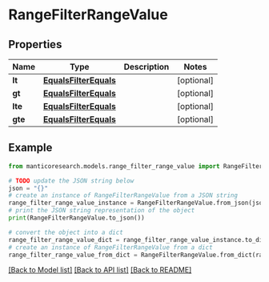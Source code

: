 # RangeFilterRangeValue


## Properties

Name | Type | Description | Notes
------------ | ------------- | ------------- | -------------
**lt** | [**EqualsFilterEquals**](EqualsFilterEquals.md) |  | [optional] 
**gt** | [**EqualsFilterEquals**](EqualsFilterEquals.md) |  | [optional] 
**lte** | [**EqualsFilterEquals**](EqualsFilterEquals.md) |  | [optional] 
**gte** | [**EqualsFilterEquals**](EqualsFilterEquals.md) |  | [optional] 

## Example

```python
from manticoresearch.models.range_filter_range_value import RangeFilterRangeValue

# TODO update the JSON string below
json = "{}"
# create an instance of RangeFilterRangeValue from a JSON string
range_filter_range_value_instance = RangeFilterRangeValue.from_json(json)
# print the JSON string representation of the object
print(RangeFilterRangeValue.to_json())

# convert the object into a dict
range_filter_range_value_dict = range_filter_range_value_instance.to_dict()
# create an instance of RangeFilterRangeValue from a dict
range_filter_range_value_from_dict = RangeFilterRangeValue.from_dict(range_filter_range_value_dict)
```
[[Back to Model list]](../README.md#documentation-for-models) [[Back to API list]](../README.md#documentation-for-api-endpoints) [[Back to README]](../README.md)


